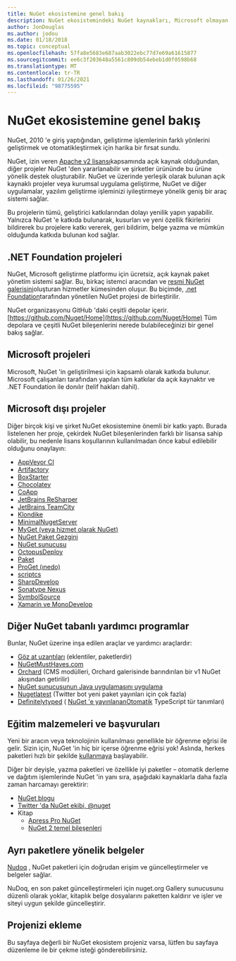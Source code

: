 ```yaml
---
title: NuGet ekosistemine genel bakış
description: NuGet ekosistemindeki NuGet kaynakları, Microsoft olmayan NuGet projeleri, yardımcı programlar ve eğitim malzemeleri dahil kapsamlı kaynaklar.
author: JonDouglas
ms.author: jodou
ms.date: 01/18/2018
ms.topic: conceptual
ms.openlocfilehash: 57fa8e5683e687aab3022ebc77d7e69a61615877
ms.sourcegitcommit: ee6c3f203648a5561c809db54ebeb1d0f0598b68
ms.translationtype: MT
ms.contentlocale: tr-TR
ms.lasthandoff: 01/26/2021
ms.locfileid: "98775595"
---
```

# <a name="an-overview-of-the-nuget-ecosystem"></a>NuGet ekosistemine genel bakış

NuGet, 2010 'e giriş yaptığından, geliştirme işlemlerinin farklı yönlerini geliştirmek ve otomatikleştirmek için harika bir fırsat sundu.

NuGet, izin veren [Apache v2 lisansı](http://choosealicense.com/licenses/apache/)kapsamında açık kaynak olduğundan, diğer projeler NuGet 'den yararlanabilir ve şirketler ürününde bu ürüne yönelik destek oluşturabilir. NuGet ve üzerinde yerleşik olarak bulunan açık kaynaklı projeler veya kurumsal uygulama geliştirme, NuGet ve diğer uygulamalar, yazılım geliştirme işleminizi iyileştirmeye yönelik geniş bir araç sistemi sağlar.

Bu projelerin tümü, geliştirici katkılarından dolayı yenilik yapın yapabilir. Yalnızca NuGet 'e katkıda bulunarak, kusurları ve yeni özellik fikirlerini bildirerek bu projelere katkı vererek, geri bildirim, belge yazma ve mümkün olduğunda katkıda bulunan kod sağlar.

## <a name="net-foundation-projects"></a>.NET Foundation projeleri

NuGet, Microsoft geliştirme platformu için ücretsiz, açık kaynak paket yönetim sistemi sağlar. Bu, birkaç istemci aracından ve [resmi NuGet galerisini](http://www.nuget.org)oluşturan hizmetler kümesinden oluşur. Bu biçimde, [.net Foundation](http://www.dotnetfoundation.org/)tarafından yönetilen NuGet projesi de birleştirilir.

NuGet organizasyonu GitHub 'daki çeşitli depolar içerir. [https://github.com/Nuget/Home](https://github.com/Nuget/Home) Tüm depolara ve çeşitli NuGet bileşenlerini nerede bulabileceğinizi bir genel bakış sağlar.

## <a name="microsoft-projects"></a>Microsoft projeleri

Microsoft, NuGet 'in geliştirilmesi için kapsamlı olarak katkıda bulunur. Microsoft çalışanları tarafından yapılan tüm katkılar da açık kaynaktır ve .NET Foundation ile donılır (telif hakları dahil).

## <a name="non-microsoft-projects"></a>Microsoft dışı projeler

Diğer birçok kişi ve şirket NuGet ekosistemine önemli bir katkı yaptı. Burada listelenen her proje, çekirdek NuGet bileşenlerinden farklı bir lisansa sahip olabilir, bu nedenle lisans koşullarının kullanılmadan önce kabul edilebilir olduğunu onaylayın:

- [AppVeyor CI](https://www.appveyor.com/)
- [Artifactory](https://www.jfrog.com/artifactory/)
- [BoxStarter](http://boxstarter.org/)
- [Chocolatey](https://chocolatey.org/)
- [CoApp](http://coapp.org/)
- [JetBrains ReSharper](https://resharper-plugins.jetbrains.com/)
- [JetBrains TeamCity](https://www.jetbrains.com/teamcity/)
- [Klondike](https://github.com/themotleyfool/Klondike)
- [MinimalNugetServer](https://github.com/TanukiSharp/MinimalNugetServer)
- [MyGet (veya hizmet olarak NuGet)](http://www.myget.org/)
- [NuGet Paket Gezgini](https://github.com/NuGetPackageExplorer/NuGetPackageExplorer)
- [NuGet sunucusu](http://nugetserver.net/)
- [OctopusDeploy](https://octopus.com/)
- [Paket](https://fsprojects.github.io/Paket/)
- [ProGet (ınedo)](http://inedo.com/proget)
- [scriptcs](http://scriptcs.net/)
- [SharpDevelop](http://community.sharpdevelop.net/blogs/mattward/archive/2011/01/23/NuGetSupportInSharpDevelop.aspx)
- [Sonatype Nexus](http://www.sonatype.com/nexus-repository-sonatype)
- [SymbolSource](http://www.symbolsource.org/Public)
- [Xamarin ve MonoDevelop](https://github.com/mrward/monodevelop-nuget-addin)

## <a name="other-nuget-based-utilities"></a>Diğer NuGet tabanlı yardımcı programlar

Bunlar, NuGet üzerine inşa edilen araçlar ve yardımcı araçlardır:

- [Göz at uzantıları](http://getglimpse.com/Packages) (eklentiler, paketlerdir)
- [NuGetMustHaves.com](http://nugetmusthaves.com/)
- [Orchard](http://www.orchardproject.net/) (CMS modülleri, Orchard galerisinde barındırılan bir v1 NuGet akışından getirilir)
- [NuGet sunucusunun Java uygulamasını uygulama](http://jonnyzzz.com/blog/2012/03/07/nuget-server-in-pure-java/)
- [Nugetlatest](https://twitter.com/NuGetLatest) (Twitter bot yeni paket yayınları için çok fazla)
- [Definitelytyped](http://definitelytyped.org/) ( [NuGet 'e yayınlanan](http://www.nuget.org/packages?q=DefinitelyTyped)[Otomatik](https://github.com/DefinitelyTyped/NugetAutomation/) TypeScript tür tanımları)

## <a name="training-materials-and-references"></a>Eğitim malzemeleri ve başvuruları

Yeni bir aracın veya teknolojinin kullanılması genellikle bir öğrenme eğrisi ile gelir. Sizin için, NuGet 'in hiç bir içerse öğrenme eğrisi yok! Aslında, herkes paketleri hızlı bir şekilde [kullanmaya](../quickstart/install-and-use-a-package-in-visual-studio.md) başlayabilir.

Diğer bir deyişle, yazma paketleri ve özellikle iyi paketler – otomatik derleme ve dağıtım işlemlerinde NuGet 'in yanı sıra, aşağıdaki kaynaklarla daha fazla zaman harcamayı gerektirir:

- [NuGet blogu](http://blog.nuget.org/)
- [Twitter 'da NuGet ekibi, @nuget](http://twitter.com/nuget)
- Kitap
  - [Apress Pro NuGet](http://bit.ly/ProNuGet)
  - [NuGet 2 temel bileşenleri](http://www.amazon.com/NuGet-2-Essentials-Damir-Arh-ebook/dp/B00GTQD5M4)

## <a name="documentation-for-individual-packages"></a>Ayrı paketlere yönelik belgeler

[Nudoq](http://nudoq.org) , NuGet paketleri için doğrudan erişim ve güncelleştirmeler ve belgeler sağlar.

NuDoq, en son paket güncelleştirmeleri için nuget.org Gallery sunucusunu düzenli olarak yoklar, kitaplık belge dosyalarını paketten kaldırır ve işler ve siteyi uygun şekilde güncelleştirir.

## <a name="adding-your-project"></a>Projenizi ekleme

Bu sayfaya değerli bir NuGet ekosistem projeniz varsa, lütfen bu sayfaya düzenleme ile bir çekme isteği gönderebilirsiniz.